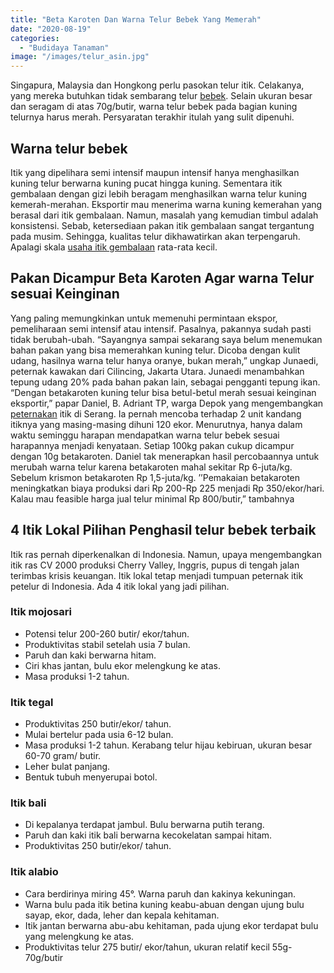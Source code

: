 ```yaml
---
title: "Beta Karoten Dan Warna Telur Bebek Yang Memerah"
date: "2020-08-19"
categories: 
  - "Budidaya Tanaman"
image: "/images/telur_asin.jpg"
---
```


Singapura, Malaysia dan Hongkong perlu pasokan telur itik. Celakanya, yang mereka butuhkan tidak sembarang telur [bebek](http://localhost/mitra/topik/bebek "bebek"). Selain ukuran besar dan seragam di atas 70g/butir, warna telur bebek pada bagian kuning telurnya harus merah. Persyaratan terakhir itulah yang sulit dipenuhi.

## Warna telur bebek

Itik yang dipelihara semi intensif maupun intensif hanya menghasilkan kuning telur berwarna kuning pucat hingga kuning. Sementara itik gembalaan dengan gizi lebih beragam menghasilkan warna telur kuning kemerah-merahan. Eksportir mau menerima warna kuning kemerahan yang berasal dari itik gembalaan. Namun, masalah yang kemudian timbul adalah konsistensi. Sebab, ketersediaan pakan itik gembalaan sangat tergantung pada musim. Sehingga, kualitas telur dikhawatirkan akan terpengaruh. Apalagi skala [usaha itik gembalaan](http://localhost/mitra/analisa-keuntungan-ternak-itik-dengan.html) rata-rata kecil.

## Pakan Dicampur Beta Karoten Agar warna Telur sesuai Keinginan

Yang paling memungkinkan untuk memenuhi permintaan ekspor, pemeliharaan semi intensif atau intensif. Pasalnya, pakannya sudah pasti tidak berubah-ubah. “Sayangnya sampai sekarang saya belum menemukan bahan pakan yang bisa memerahkan kuning telur. Dicoba dengan kulit udang, hasilnya warna telur hanya oranye, bukan merah,” ungkap Junaedi, peternak kawakan dari Cilincing, Jakarta Utara. Junaedi menambahkan tepung udang 20% pada bahan pakan lain, sebagai pengganti tepung ikan. “Dengan betakaroten kuning telur bisa betul-betul merah sesuai keinginan eksportir,” papar Daniel, B. Adriant TP, warga Depok yang mengembangkan [peternakan](http://localhost/mitra/peternakan "peternakan") itik di Serang. Ia pernah mencoba terhadap 2 unit kandang itiknya yang masing-masing dihuni 120 ekor. Menurutnya, hanya dalam waktu seminggu harapan mendapatkan warna telur bebek sesuai harapannya menjadi kenyataan. Setiap 100kg pakan cukup dicampur dengan 10g betakaroten. Daniel tak menerapkan hasil percobaannya untuk merubah warna telur karena betakaroten mahal sekitar Rp 6-juta/kg. Sebelum krismon betakaroten Rp 1,5-juta/kg. ’’Pemakaian betakaroten meningkatkan biaya produksi dari Rp 200-Rp 225 menjadi Rp 350/ekor/hari. Kalau mau feasible harga jual telur minimal Rp 800/butir,” tambahnya

## 4 Itik Lokal Pilihan Penghasil telur bebek terbaik

Itik ras pernah diperkenalkan di Indonesia. Namun, upaya mengembangkan itik ras CV 2000 produksi Cherry Valley, Inggris, pupus di tengah jalan terimbas krisis keuangan. Itik lokal tetap menjadi tumpuan peternak itik petelur di Indonesia. Ada 4 itik lokal yang jadi pilihan.

### Itik mojosari

- Potensi telur 200-260 butir/ ekor/tahun.
- Produktivitas stabil setelah usia 7 bulan.
- Paruh dan kaki berwarna hitam.
- Ciri khas jantan, bulu ekor melengkung ke atas.
- Masa produksi 1-2 tahun.

### Itik tegal

- Produktivitas 250 butir/ekor/ tahun.
- Mulai bertelur pada usia 6-12 bulan.
- Masa produksi 1-2 tahun. Kerabang telur hijau kebiruan, ukuran besar 60-70 gram/ butir.
- Leher bulat panjang.
- Bentuk tubuh menyerupai botol.

### Itik bali

- Di kepalanya terdapat jambul. Bulu berwarna putih terang.
- Paruh dan kaki itik bali berwarna kecokelatan sampai hitam.
- Produktivitas 250 butir/ekor/ tahun.

### Itik alabio

- Cara berdirinya miring 45°. Warna paruh dan kakinya kekuningan.
- Warna bulu pada itik betina kuning keabu-abuan dengan ujung bulu sayap, ekor, dada, leher dan kepala kehitaman.
- Itik jantan berwarna abu-abu kehitaman, pada ujung ekor terdapat bulu yang melengkung ke atas.
- Produktivitas telur 275 butir/ ekor/tahun, ukuran relatif kecil 55g-70g/butir
